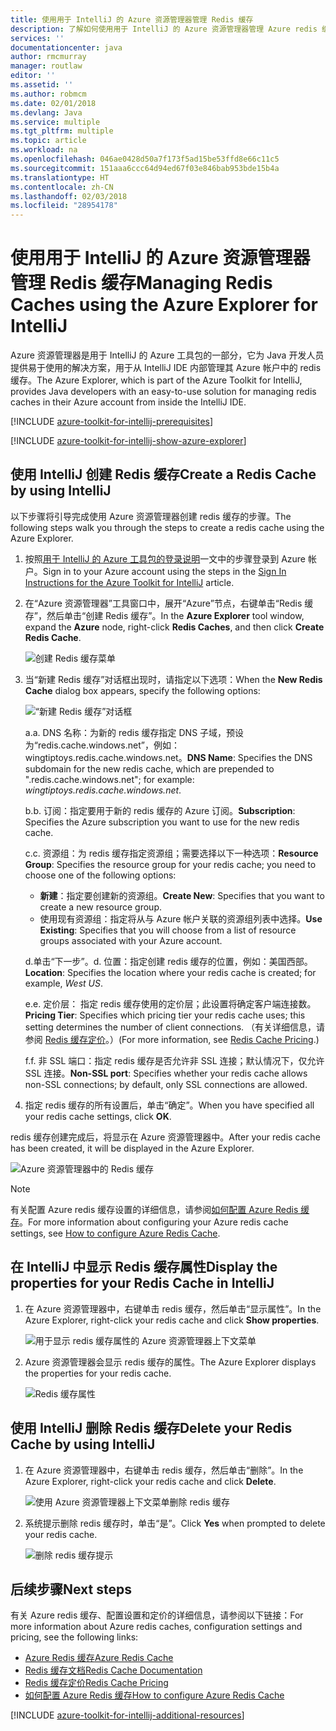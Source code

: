 ```yaml
---
title: 使用用于 IntelliJ 的 Azure 资源管理器管理 Redis 缓存
description: 了解如何使用用于 IntelliJ 的 Azure 资源管理器管理 Azure redis 缓存。
services: ''
documentationcenter: java
author: rmcmurray
manager: routlaw
editor: ''
ms.assetid: ''
ms.author: robmcm
ms.date: 02/01/2018
ms.devlang: Java
ms.service: multiple
ms.tgt_pltfrm: multiple
ms.topic: article
ms.workload: na
ms.openlocfilehash: 046ae0428d50a7f173f5ad15be53ffd8e66c11c5
ms.sourcegitcommit: 151aaa6ccc64d94ed67f03e846bab953bde15b4a
ms.translationtype: HT
ms.contentlocale: zh-CN
ms.lasthandoff: 02/03/2018
ms.locfileid: "28954178"
---
```

# <a name="managing-redis-caches-using-the-azure-explorer-for-intellij"></a><span data-ttu-id="9c413-103">使用用于 IntelliJ 的 Azure 资源管理器管理 Redis 缓存</span><span class="sxs-lookup"><span data-stu-id="9c413-103">Managing Redis Caches using the Azure Explorer for IntelliJ</span></span>

<span data-ttu-id="9c413-104">Azure 资源管理器是用于 IntelliJ 的 Azure 工具包的一部分，它为 Java 开发人员提供易于使用的解决方案，用于从 IntelliJ IDE 内部管理其 Azure 帐户中的 redis 缓存。</span><span class="sxs-lookup"><span data-stu-id="9c413-104">The Azure Explorer, which is part of the Azure Toolkit for IntelliJ, provides Java developers with an easy-to-use solution for managing redis caches in their Azure account from inside the IntelliJ IDE.</span></span>

[!INCLUDE [azure-toolkit-for-intellij-prerequisites](../includes/azure-toolkit-for-intellij-prerequisites.md)]

[!INCLUDE [azure-toolkit-for-intellij-show-azure-explorer](../includes/azure-toolkit-for-intellij-show-azure-explorer.md)]

## <a name="create-a-redis-cache-by-using-intellij"></a><span data-ttu-id="9c413-105">使用 IntelliJ 创建 Redis 缓存</span><span class="sxs-lookup"><span data-stu-id="9c413-105">Create a Redis Cache by using IntelliJ</span></span>

<span data-ttu-id="9c413-106">以下步骤将引导完成使用 Azure 资源管理器创建 redis 缓存的步骤。</span><span class="sxs-lookup"><span data-stu-id="9c413-106">The following steps walk you through the steps to create a redis cache using the Azure Explorer.</span></span>

1. <span data-ttu-id="9c413-107">按照[用于 IntelliJ 的 Azure 工具包的登录说明]一文中的步骤登录到 Azure 帐户。</span><span class="sxs-lookup"><span data-stu-id="9c413-107">Sign in to your Azure account using the steps in the [Sign In Instructions for the Azure Toolkit for IntelliJ] article.</span></span>

1. <span data-ttu-id="9c413-108">在“Azure 资源管理器”工具窗口中，展开“Azure”节点，右键单击“Redis 缓存”，然后单击“创建 Redis 缓存”。</span><span class="sxs-lookup"><span data-stu-id="9c413-108">In the **Azure Explorer** tool window, expand the **Azure** node, right-click **Redis Caches**, and then click **Create Redis Cache**.</span></span>

   ![创建 Redis 缓存菜单][CR01]

1. <span data-ttu-id="9c413-110">当“新建 Redis 缓存”对话框出现时，请指定以下选项：</span><span class="sxs-lookup"><span data-stu-id="9c413-110">When the **New Redis Cache** dialog box appears, specify the following options:</span></span>

   ![“新建 Redis 缓存”对话框][CR02]

   <span data-ttu-id="9c413-112">a.</span><span class="sxs-lookup"><span data-stu-id="9c413-112">a.</span></span> <span data-ttu-id="9c413-113">DNS 名称：为新的 redis 缓存指定 DNS 子域，预设为“redis.cache.windows.net”，例如：wingtiptoys.redis.cache.windows.net。</span><span class="sxs-lookup"><span data-stu-id="9c413-113">**DNS Name**: Specifies the DNS subdomain for the new redis cache, which are prepended to ".redis.cache.windows.net"; for example: *wingtiptoys.redis.cache.windows.net*.</span></span>

   <span data-ttu-id="9c413-114">b.</span><span class="sxs-lookup"><span data-stu-id="9c413-114">b.</span></span> <span data-ttu-id="9c413-115">订阅：指定要用于新的 redis 缓存的 Azure 订阅。</span><span class="sxs-lookup"><span data-stu-id="9c413-115">**Subscription**: Specifies the Azure subscription you want to use for the new redis cache.</span></span>

   <span data-ttu-id="9c413-116">c.</span><span class="sxs-lookup"><span data-stu-id="9c413-116">c.</span></span> <span data-ttu-id="9c413-117">资源组：为 redis 缓存指定资源组；需要选择以下一种选项：</span><span class="sxs-lookup"><span data-stu-id="9c413-117">**Resource Group**: Specifies the resource group for your redis cache; you need to choose one of the following options:</span></span> 
      * <span data-ttu-id="9c413-118">**新建**：指定要创建新的资源组。</span><span class="sxs-lookup"><span data-stu-id="9c413-118">**Create New**: Specifies that you want to create a new resource group.</span></span> 
      * <span data-ttu-id="9c413-119">使用现有资源组：指定将从与 Azure 帐户关联的资源组列表中选择。</span><span class="sxs-lookup"><span data-stu-id="9c413-119">**Use Existing**: Specifies that you will choose from a list of resource groups associated with your Azure account.</span></span> 

   <span data-ttu-id="9c413-120">d.单击“下一步”。</span><span class="sxs-lookup"><span data-stu-id="9c413-120">d.</span></span> <span data-ttu-id="9c413-121">位置：指定创建 redis 缓存的位置，例如：美国西部。</span><span class="sxs-lookup"><span data-stu-id="9c413-121">**Location**: Specifies the location where your redis cache is created; for example, *West US*.</span></span>

   <span data-ttu-id="9c413-122">e.</span><span class="sxs-lookup"><span data-stu-id="9c413-122">e.</span></span> <span data-ttu-id="9c413-123">定价层： 指定 redis 缓存使用的定价层；此设置将确定客户端连接数。</span><span class="sxs-lookup"><span data-stu-id="9c413-123">**Pricing Tier**: Specifies which pricing tier your redis cache uses; this setting determines the number of client connections.</span></span> <span data-ttu-id="9c413-124">（有关详细信息，请参阅 [Redis 缓存定价]。）</span><span class="sxs-lookup"><span data-stu-id="9c413-124">(For more information, see [Redis Cache Pricing].)</span></span>

   <span data-ttu-id="9c413-125">f.</span><span class="sxs-lookup"><span data-stu-id="9c413-125">f.</span></span> <span data-ttu-id="9c413-126">非 SSL 端口：指定 redis 缓存是否允许非 SSL 连接；默认情况下，仅允许 SSL 连接。</span><span class="sxs-lookup"><span data-stu-id="9c413-126">**Non-SSL port**: Specifies whether your redis cache allows non-SSL connections; by default, only SSL connections are allowed.</span></span>

1. <span data-ttu-id="9c413-127">指定 redis 缓存的所有设置后，单击“确定”。</span><span class="sxs-lookup"><span data-stu-id="9c413-127">When you have specified all your redis cache settings, click **OK**.</span></span>

<span data-ttu-id="9c413-128">redis 缓存创建完成后，将显示在 Azure 资源管理器中。</span><span class="sxs-lookup"><span data-stu-id="9c413-128">After your redis cache has been created, it will be displayed in the Azure Explorer.</span></span>

   ![Azure 资源管理器中的 Redis 缓存][CR03]

> [!NOTE]
>
> <span data-ttu-id="9c413-130">有关配置 Azure redis 缓存设置的详细信息，请参阅[如何配置 Azure Redis 缓存]。</span><span class="sxs-lookup"><span data-stu-id="9c413-130">For more information about configuring your Azure redis cache settings, see [How to configure Azure Redis Cache].</span></span>
>

## <a name="display-the-properties-for-your-redis-cache-in-intellij"></a><span data-ttu-id="9c413-131">在 IntelliJ 中显示 Redis 缓存属性</span><span class="sxs-lookup"><span data-stu-id="9c413-131">Display the properties for your Redis Cache in IntelliJ</span></span>

1. <span data-ttu-id="9c413-132">在 Azure 资源管理器中，右键单击 redis 缓存，然后单击“显示属性”。</span><span class="sxs-lookup"><span data-stu-id="9c413-132">In the Azure Explorer, right-click your redis cache and click **Show properties**.</span></span>

   ![用于显示 redis 缓存属性的 Azure 资源管理器上下文菜单][SP01]

1. <span data-ttu-id="9c413-134">Azure 资源管理器会显示 redis 缓存的属性。</span><span class="sxs-lookup"><span data-stu-id="9c413-134">The Azure Explorer displays the properties for your redis cache.</span></span>

   ![Redis 缓存属性][SP02]

## <a name="delete-your-redis-cache-by-using-intellij"></a><span data-ttu-id="9c413-136">使用 IntelliJ 删除 Redis 缓存</span><span class="sxs-lookup"><span data-stu-id="9c413-136">Delete your Redis Cache by using IntelliJ</span></span>

1. <span data-ttu-id="9c413-137">在 Azure 资源管理器中，右键单击 redis 缓存，然后单击“删除”。</span><span class="sxs-lookup"><span data-stu-id="9c413-137">In the Azure Explorer, right-click your redis cache and click **Delete**.</span></span>

   ![使用 Azure 资源管理器上下文菜单删除 redis 缓存][DE01]

1. <span data-ttu-id="9c413-139">系统提示删除 redis 缓存时，单击“是”。</span><span class="sxs-lookup"><span data-stu-id="9c413-139">Click **Yes** when prompted to delete your redis cache.</span></span>

   ![删除 redis 缓存提示][DE02]

## <a name="next-steps"></a><span data-ttu-id="9c413-141">后续步骤</span><span class="sxs-lookup"><span data-stu-id="9c413-141">Next steps</span></span>

<span data-ttu-id="9c413-142">有关 Azure redis 缓存、配置设置和定价的详细信息，请参阅以下链接：</span><span class="sxs-lookup"><span data-stu-id="9c413-142">For more information about Azure redis caches, configuration settings and pricing, see the following links:</span></span>

* <span data-ttu-id="9c413-143">[Azure Redis 缓存]</span><span class="sxs-lookup"><span data-stu-id="9c413-143">[Azure Redis Cache]</span></span>
* <span data-ttu-id="9c413-144">[Redis 缓存文档]</span><span class="sxs-lookup"><span data-stu-id="9c413-144">[Redis Cache Documentation]</span></span>
* <span data-ttu-id="9c413-145">[Redis 缓存定价]</span><span class="sxs-lookup"><span data-stu-id="9c413-145">[Redis Cache Pricing]</span></span>
* <span data-ttu-id="9c413-146">[如何配置 Azure Redis 缓存]</span><span class="sxs-lookup"><span data-stu-id="9c413-146">[How to configure Azure Redis Cache]</span></span>

[!INCLUDE [azure-toolkit-for-intellij-additional-resources](../includes/azure-toolkit-for-intellij-additional-resources.md)]

<!-- URL List -->

[Redis 缓存定价]: https://azure.microsoft.com/pricing/details/cache/
[Redis Cache Pricing]: https://azure.microsoft.com/pricing/details/cache/
[Azure Redis 缓存]: https://azure.microsoft.com/services/cache/
[Azure Redis Cache]: https://azure.microsoft.com/services/cache/
[Redis 缓存文档]: /azure/redis-cache
[Redis Cache Documentation]: /azure/redis-cache
[如何配置 Azure Redis 缓存]: /azure/redis-cache/cache-configure
[How to configure Azure Redis Cache]: /azure/redis-cache/cache-configure
[用于 IntelliJ 的 Azure 工具包的登录说明]: ./azure-toolkit-for-intellij-sign-in-instructions.md
[Sign In Instructions for the Azure Toolkit for IntelliJ]: ./azure-toolkit-for-intellij-sign-in-instructions.md

<!-- IMG List -->

[CR01]: media/azure-toolkit-for-intellij-managing-redis-caches-using-azure-explorer/CR01.png
[CR02]: media/azure-toolkit-for-intellij-managing-redis-caches-using-azure-explorer/CR02.png
[CR03]: media/azure-toolkit-for-intellij-managing-redis-caches-using-azure-explorer/CR03.png

[SP01]: media/azure-toolkit-for-intellij-managing-redis-caches-using-azure-explorer/SP01.png
[SP02]: media/azure-toolkit-for-intellij-managing-redis-caches-using-azure-explorer/SP02.png

[DE01]: media/azure-toolkit-for-intellij-managing-redis-caches-using-azure-explorer/DE01.png
[DE02]: media/azure-toolkit-for-intellij-managing-redis-caches-using-azure-explorer/DE02.png
